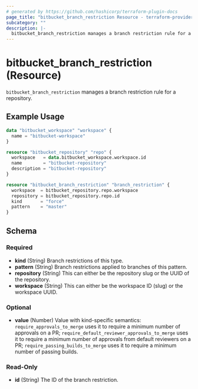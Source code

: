 ```yaml
---
# generated by https://github.com/hashicorp/terraform-plugin-docs
page_title: "bitbucket_branch_restriction Resource - terraform-provider-bitbucket"
subcategory: ""
description: |-
  bitbucket_branch_restriction manages a branch restriction rule for a repository.
---
```


# bitbucket_branch_restriction (Resource)

`bitbucket_branch_restriction` manages a branch restriction rule for a repository.

## Example Usage

```terraform
data "bitbucket_workspace" "workspace" {
  name = "bitbucket-workspace"
}

resource "bitbucket_repository" "repo" {
  workspace   = data.bitbucket_workspace.workspace.id
  name        = "bitbucket-repository"
  description = "bitbucket-repository"
}

resource "bitbucket_branch_restriction" "branch_restriction" {
  workspace  = bitbucket_repository.repo.workspace
  repository = bitbucket_repository.repo.id
  kind       = "force"
  pattern    = "master"
}
```

<!-- schema generated by tfplugindocs -->
## Schema

### Required

- **kind** (String) Branch restrictions of this type.
- **pattern** (String) Branch restrictions applied to branches of this pattern.
- **repository** (String) This can either be the repository slug or the UUID of the repository.
- **workspace** (String) This can either be the workspace ID (slug) or the workspace UUID.

### Optional

- **value** (Number) Value with kind-specific semantics: `require_approvals_to_merge` uses it to require a minimum number of approvals on a PR; `require_default_reviewer_approvals_to_merge` uses it to require a minimum number of approvals from default reviewers on a PR; `require_passing_builds_to_merge` uses it to require a minimum number of passing builds.

### Read-Only

- **id** (String) The ID of the branch restriction.


